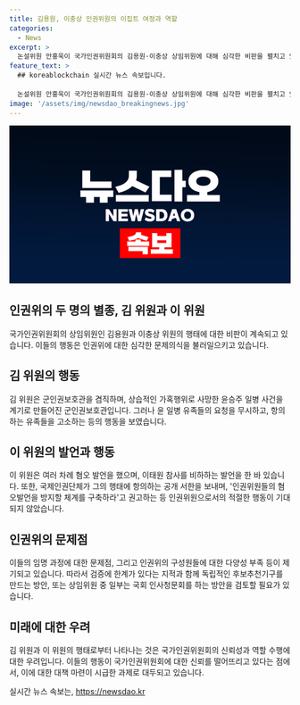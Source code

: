 ```yaml
---
title: 김용원, 이충상 인권위원의 이집트 여정과 역할
categories:
  - News
excerpt: >
  논설위원 안홍욱이 국가인권위원회의 김용원·이충상 상임위원에 대해 심각한 비판을 펼치고 있다. 김 위원은 군인권보호관으로 업무를 맡고 있음에도 불구하고 유족들의 요청을 무시하고 혐오 발언을 일삼아왔다. 그리고 이들이 윤석열 정부에서 지명되었다는 사실이 의문을 불러일으키고 있다. 김·이 위원의 행동에 대한 비판이 높아 인권위원회의 후임 지명 방식에 대한 제도적 개선이 요구되고 있다.
feature_text: >
  ## koreablockchain 실시간 뉴스 속보입니다.

  논설위원 안홍욱이 국가인권위원회의 김용원·이충상 상임위원에 대해 심각한 비판을 펼치고 있다. 김 위원은 군인권보호관으로 업무를 맡고 있음에도 불구하고 유족들의 요청을 무시하고 혐오 발언을 일삼아왔다. 그리고 이들이 윤석열 정부에서 지명되었다는 사실이 의문을 불러일으키고 있다. 김·이 위원의 행동에 대한 비판이 높아 인권위원회의 후임 지명 방식에 대한 제도적 개선이 요구되고 있다.
image: '/assets/img/newsdao_breakingnews.jpg'
---
```


<p><img src="/assets/img/newsdao_breakingnews.jpg" alt="koreablockchain 속보" /></p>

<h2 data-ke-size="size26">인권위의 두 명의 별종, 김 위원과 이 위원</h2>

<p>국가인권위원회의 상임위원인 김용원과 이충상 위원의 행태에 대한 비판이 계속되고 있습니다. 이들의 행동은 인권위에 대한 심각한 문제의식을 불러일으키고 있습니다.</p>

<h2 data-ke-size="size24">김 위원의 행동</h2>

<p>김 위원은 군인권보호관을 겸직하며, 상습적인 가혹행위로 사망한 윤승주 일병 사건을 계기로 만들어진 군인권보호관입니다. 그러나 윤 일병 유족들의 요청을 무시하고, 항의하는 유족들을 고소하는 등의 행동을 보였습니다.</p>

<h2 data-ke-size="size24">이 위원의 발언과 행동</h2>

<p>이 위원은 여러 차례 혐오 발언을 했으며, 이태원 참사를 비하하는 발언을 한 바 있습니다. 또한, 국제인권단체가 그의 행태에 항의하는 공개 서한을 보내며, '인권위원들의 혐오발언을 방지할 체계를 구축하라'고 권고하는 등 인권위원으로서의 적절한 행동이 기대되지 않았습니다.</p>

<h2 data-ke-size="size24">인권위의 문제점</h2>

<p>이들의 임명 과정에 대한 문제점, 그리고 인권위의 구성원들에 대한 다양성 부족 등이 제기되고 있습니다. 따라서 검증에 한계가 있다는 지적과 함께 독립적인 후보추천기구를 만드는 방안, 또는 상임위원 중 일부는 국회 인사청문회를 하는 방안을 검토할 필요가 있습니다.</p>

<h2 data-ke-size="size24">미래에 대한 우려</h2>

<p>김 위원과 이 위원의 행태로부터 나타나는 것은 국가인권위원회의 신뢰성과 역할 수행에 대한 우려입니다. 이들의 행동이 국가인권위원회에 대한 신뢰를 떨어뜨리고 있다는 점에서, 이에 대한 대책 마련이 시급한 과제로 대두되고 있습니다.</p>
실시간 뉴스 속보는, <a href="https://newsdao.kr" rel="dofollow">https://newsdao.kr</a>


